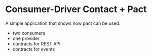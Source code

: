 # Consumer-Driver Contact + Pact

A simple application that shows how pact can be used:
- two consumers
- one provider
- contracts for REST API
- contracts for events
